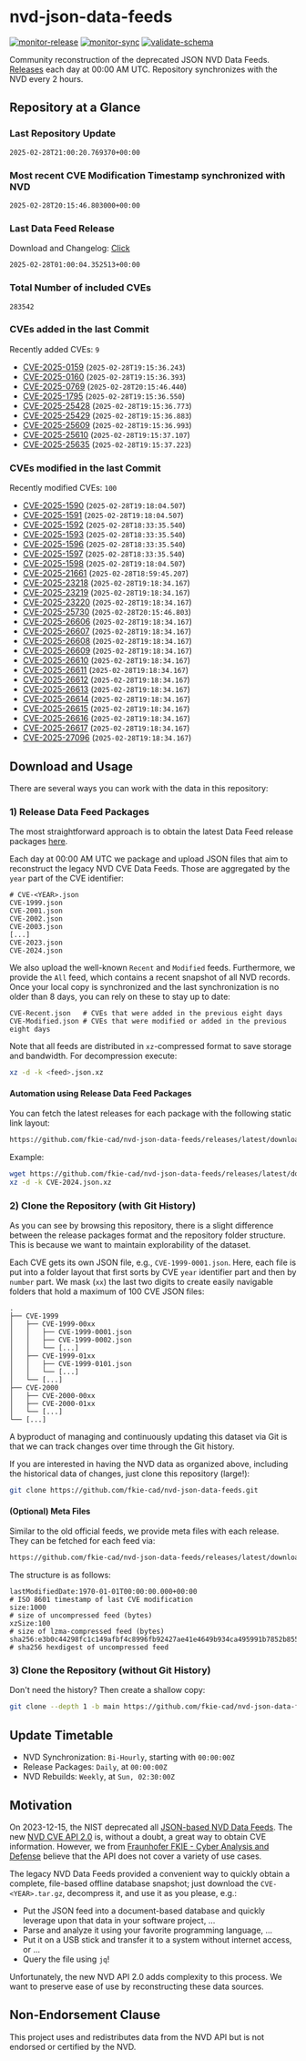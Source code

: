 # nvd-json-data-feeds

[![monitor-release](https://github.com/fkie-cad/nvd-json-data-feeds/actions/workflows/monitor_release.yml/badge.svg)](https://github.com/fkie-cad/nvd-json-data-feeds/actions/workflows/monitor_release.yml)
[![monitor-sync](https://github.com/fkie-cad/nvd-json-data-feeds/actions/workflows/monitor_sync.yml/badge.svg)](https://github.com/fkie-cad/nvd-json-data-feeds/actions/workflows/monitor_sync.yml)
[![validate-schema](https://github.com/fkie-cad/nvd-json-data-feeds/actions/workflows/validate_schema.yml/badge.svg)](https://github.com/fkie-cad/nvd-json-data-feeds/actions/workflows/validate_schema.yml)

Community reconstruction of the deprecated JSON NVD Data Feeds.
[Releases](https://github.com/fkie-cad/nvd-json-data-feeds/releases/latest) each day at 00:00 AM UTC.
Repository synchronizes with the NVD every 2 hours.

## Repository at a Glance

### Last Repository Update

```plain
2025-02-28T21:00:20.769370+00:00
```

### Most recent CVE Modification Timestamp synchronized with NVD

```plain
2025-02-28T20:15:46.803000+00:00
```

### Last Data Feed Release

Download and Changelog: [Click](https://github.com/fkie-cad/nvd-json-data-feeds/releases/latest)

```plain
2025-02-28T01:00:04.352513+00:00
```

### Total Number of included CVEs

```plain
283542
```

### CVEs added in the last Commit

Recently added CVEs: `9`

- [CVE-2025-0159](CVE-2025/CVE-2025-01xx/CVE-2025-0159.json) (`2025-02-28T19:15:36.243`)
- [CVE-2025-0160](CVE-2025/CVE-2025-01xx/CVE-2025-0160.json) (`2025-02-28T19:15:36.393`)
- [CVE-2025-0769](CVE-2025/CVE-2025-07xx/CVE-2025-0769.json) (`2025-02-28T20:15:46.440`)
- [CVE-2025-1795](CVE-2025/CVE-2025-17xx/CVE-2025-1795.json) (`2025-02-28T19:15:36.550`)
- [CVE-2025-25428](CVE-2025/CVE-2025-254xx/CVE-2025-25428.json) (`2025-02-28T19:15:36.773`)
- [CVE-2025-25429](CVE-2025/CVE-2025-254xx/CVE-2025-25429.json) (`2025-02-28T19:15:36.883`)
- [CVE-2025-25609](CVE-2025/CVE-2025-256xx/CVE-2025-25609.json) (`2025-02-28T19:15:36.993`)
- [CVE-2025-25610](CVE-2025/CVE-2025-256xx/CVE-2025-25610.json) (`2025-02-28T19:15:37.107`)
- [CVE-2025-25635](CVE-2025/CVE-2025-256xx/CVE-2025-25635.json) (`2025-02-28T19:15:37.223`)


### CVEs modified in the last Commit

Recently modified CVEs: `100`

- [CVE-2025-1590](CVE-2025/CVE-2025-15xx/CVE-2025-1590.json) (`2025-02-28T19:18:04.507`)
- [CVE-2025-1591](CVE-2025/CVE-2025-15xx/CVE-2025-1591.json) (`2025-02-28T19:18:04.507`)
- [CVE-2025-1592](CVE-2025/CVE-2025-15xx/CVE-2025-1592.json) (`2025-02-28T18:33:35.540`)
- [CVE-2025-1593](CVE-2025/CVE-2025-15xx/CVE-2025-1593.json) (`2025-02-28T18:33:35.540`)
- [CVE-2025-1596](CVE-2025/CVE-2025-15xx/CVE-2025-1596.json) (`2025-02-28T18:33:35.540`)
- [CVE-2025-1597](CVE-2025/CVE-2025-15xx/CVE-2025-1597.json) (`2025-02-28T18:33:35.540`)
- [CVE-2025-1598](CVE-2025/CVE-2025-15xx/CVE-2025-1598.json) (`2025-02-28T19:18:04.507`)
- [CVE-2025-21661](CVE-2025/CVE-2025-216xx/CVE-2025-21661.json) (`2025-02-28T18:59:45.207`)
- [CVE-2025-23218](CVE-2025/CVE-2025-232xx/CVE-2025-23218.json) (`2025-02-28T19:18:34.167`)
- [CVE-2025-23219](CVE-2025/CVE-2025-232xx/CVE-2025-23219.json) (`2025-02-28T19:18:34.167`)
- [CVE-2025-23220](CVE-2025/CVE-2025-232xx/CVE-2025-23220.json) (`2025-02-28T19:18:34.167`)
- [CVE-2025-25730](CVE-2025/CVE-2025-257xx/CVE-2025-25730.json) (`2025-02-28T20:15:46.803`)
- [CVE-2025-26606](CVE-2025/CVE-2025-266xx/CVE-2025-26606.json) (`2025-02-28T19:18:34.167`)
- [CVE-2025-26607](CVE-2025/CVE-2025-266xx/CVE-2025-26607.json) (`2025-02-28T19:18:34.167`)
- [CVE-2025-26608](CVE-2025/CVE-2025-266xx/CVE-2025-26608.json) (`2025-02-28T19:18:34.167`)
- [CVE-2025-26609](CVE-2025/CVE-2025-266xx/CVE-2025-26609.json) (`2025-02-28T19:18:34.167`)
- [CVE-2025-26610](CVE-2025/CVE-2025-266xx/CVE-2025-26610.json) (`2025-02-28T19:18:34.167`)
- [CVE-2025-26611](CVE-2025/CVE-2025-266xx/CVE-2025-26611.json) (`2025-02-28T19:18:34.167`)
- [CVE-2025-26612](CVE-2025/CVE-2025-266xx/CVE-2025-26612.json) (`2025-02-28T19:18:34.167`)
- [CVE-2025-26613](CVE-2025/CVE-2025-266xx/CVE-2025-26613.json) (`2025-02-28T19:18:34.167`)
- [CVE-2025-26614](CVE-2025/CVE-2025-266xx/CVE-2025-26614.json) (`2025-02-28T19:18:34.167`)
- [CVE-2025-26615](CVE-2025/CVE-2025-266xx/CVE-2025-26615.json) (`2025-02-28T19:18:34.167`)
- [CVE-2025-26616](CVE-2025/CVE-2025-266xx/CVE-2025-26616.json) (`2025-02-28T19:18:34.167`)
- [CVE-2025-26617](CVE-2025/CVE-2025-266xx/CVE-2025-26617.json) (`2025-02-28T19:18:34.167`)
- [CVE-2025-27096](CVE-2025/CVE-2025-270xx/CVE-2025-27096.json) (`2025-02-28T19:18:34.167`)


## Download and Usage

There are several ways you can work with the data in this repository:

### 1) Release Data Feed Packages

The most straightforward approach is to obtain the latest Data Feed release packages [here](https://github.com/fkie-cad/nvd-json-data-feeds/releases/latest).

Each day at 00:00 AM UTC we package and upload JSON files that aim to reconstruct the legacy NVD CVE Data Feeds.
Those are aggregated by the `year` part of the CVE identifier:

```
# CVE-<YEAR>.json
CVE-1999.json
CVE-2001.json
CVE-2002.json
CVE-2003.json
[...]
CVE-2023.json
CVE-2024.json
```

We also upload the well-known `Recent` and `Modified` feeds.
Furthermore, we provide the `All` feed, which contains a recent snapshot of all NVD records.
Once your local copy is synchronized and the last synchronization is no older than 8 days, you can rely on these to stay up to date:

```plain
CVE-Recent.json   # CVEs that were added in the previous eight days
CVE-Modified.json # CVEs that were modified or added in the previous eight days
```

Note that all feeds are distributed in `xz`-compressed format to save storage and bandwidth.
For decompression execute:

```sh
xz -d -k <feed>.json.xz
```

#### Automation using Release Data Feed Packages

You can fetch the latest releases for each package with the following static link layout:

```sh
https://github.com/fkie-cad/nvd-json-data-feeds/releases/latest/download/CVE-<YEAR>.json.xz
```

Example:

```sh
wget https://github.com/fkie-cad/nvd-json-data-feeds/releases/latest/download/CVE-2024.json.xz
xz -d -k CVE-2024.json.xz
```

### 2) Clone the Repository (with Git History)

As you can see by browsing this repository, there is a slight difference between the release packages format and the repository folder structure.
This is because we want to maintain explorability of the dataset.

Each CVE gets its own JSON file, e.g., `CVE-1999-0001.json`.
Here, each file is put into a folder layout that first sorts by CVE `year` identifier part and then by `number` part.
We mask (`xx`) the last two digits to create easily navigable folders that hold a maximum of 100 CVE JSON files:

```plain
.
├── CVE-1999
│   ├── CVE-1999-00xx
│   │   ├── CVE-1999-0001.json
│   │   ├── CVE-1999-0002.json
│   │   └── [...]
│   ├── CVE-1999-01xx
│   │   ├── CVE-1999-0101.json
│   │   └── [...]
│   └── [...]
├── CVE-2000
│   ├── CVE-2000-00xx
│   ├── CVE-2000-01xx
│   └── [...]
└── [...]
```

A byproduct of managing and continuously updating this dataset via Git is that we can track changes over time through the Git history.

If you are interested in having the NVD data as organized above, including the historical data of changes, just clone this repository (large!):

```sh
git clone https://github.com/fkie-cad/nvd-json-data-feeds.git
```

#### (Optional) Meta Files

Similar to the old official feeds, we provide meta files with each release. They can be fetched for each feed via:

```sh
https://github.com/fkie-cad/nvd-json-data-feeds/releases/latest/download/CVE-<YEAR>.meta
```

The structure is as follows:

```plain
lastModifiedDate:1970-01-01T00:00:00.000+00:00                          # ISO 8601 timestamp of last CVE modification
size:1000                                                               # size of uncompressed feed (bytes)
xzSize:100                                                              # size of lzma-compressed feed (bytes)
sha256:e3b0c44298fc1c149afbf4c8996fb92427ae41e4649b934ca495991b7852b855 # sha256 hexdigest of uncompressed feed
```

### 3) Clone the Repository (without Git History)

Don't need the history? Then create a shallow copy:

```sh
git clone --depth 1 -b main https://github.com/fkie-cad/nvd-json-data-feeds.git
```


## Update Timetable

* NVD Synchronization: `Bi-Hourly`, starting with `00:00:00Z`
* Release Packages: `Daily`, at `00:00:00Z`
* NVD Rebuilds: `Weekly`, at `Sun, 02:30:00Z`


## Motivation

On 2023-12-15, the NIST deprecated all [JSON-based NVD Data Feeds](https://nvd.nist.gov/vuln/data-feeds#divRetirementBanner-1).
The new [NVD CVE API 2.0](https://nvd.nist.gov/developers/vulnerabilities) is, without a doubt, a great way to obtain CVE information.
However, we from [Fraunhofer FKIE - Cyber Analysis and Defense](https://www.fkie.fraunhofer.de/en/departments/cad.html) believe that the API does not cover a variety of use cases.

The legacy NVD Data Feeds provided a convenient way to quickly obtain a complete, file-based offline database snapshot; just download the `CVE-<YEAR>.tar.gz`, decompress it, and use it as you please, e.g.:

- Put the JSON feed into a document-based database and quickly leverage upon that data in your software project, ...
- Parse and analyze it using your favorite programming language, ...
- Put it on a USB stick and transfer it to a system without internet access, or ...
- Query the file using `jq`!

Unfortunately, the new NVD API 2.0 adds complexity to this process.
We want to preserve ease of use by reconstructing these data sources.

## Non-Endorsement Clause

This project uses and redistributes data from the NVD API but is not endorsed or certified by the NVD.
